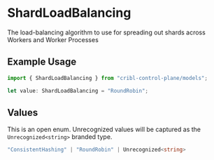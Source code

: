 # ShardLoadBalancing

The load-balancing algorithm to use for spreading out shards across Workers and Worker Processes

## Example Usage

```typescript
import { ShardLoadBalancing } from "cribl-control-plane/models";

let value: ShardLoadBalancing = "RoundRobin";
```

## Values

This is an open enum. Unrecognized values will be captured as the `Unrecognized<string>` branded type.

```typescript
"ConsistentHashing" | "RoundRobin" | Unrecognized<string>
```